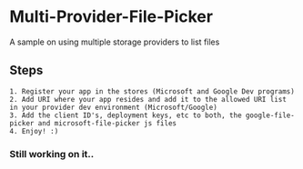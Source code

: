 # Multi-Provider-File-Picker
A sample on using multiple storage providers to list files

## Steps
    1. Register your app in the stores (Microsoft and Google Dev programs)
    2. Add URI where your app resides and add it to the allowed URI list in your provider dev environment (Microsoft/Google)   
    3. Add the client ID's, deployment keys, etc to both, the google-file-picker and microsoft-file-picker js files
    4. Enjoy! :) 

### Still working on it.. 
